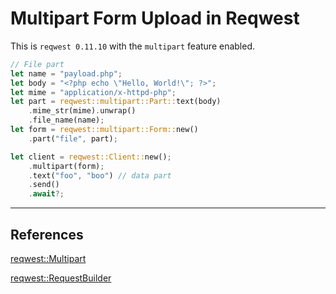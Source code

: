 # Multipart Form Upload in Reqwest

This is `reqwest 0.11.10` with the `multipart` feature enabled.

```rust
// File part
let name = "payload.php";
let body = "<?php echo \"Hello, World!\"; ?>";
let mime = "application/x-httpd-php";
let part = reqwest::multipart::Part::text(body)
	.mime_str(mime).unwrap()
	.file_name(name);
let form = reqwest::multipart::Form::new()
	.part("file", part);

let client = reqwest::Client::new();
	.multipart(form);
	.text("foo", "boo") // data part
	.send()
	.await?;
```

---

## References

[reqwest::Multipart](https://docs.rs/reqwest/latest/reqwest/multipart/index.html)

[reqwest::RequestBuilder](https://docs.rs/reqwest/latest/reqwest/struct.RequestBuilder.html)
